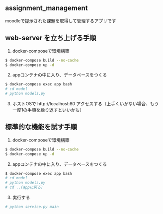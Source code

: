 ## assignment_management
moodleで提示された課題を取得して管理するアプリです

## web-server を立ち上げる手順
1. docker-composeで環境構築
```sh
$ docker-compose build --no-cache 
$ docker-compose up -d 
```
2. appコンテナの中に入り、データベースをつくる
```bash
$ docker-compose exec app bash
# cd model
# python models.py
```
3. ホストOSで http://localhost:80 アクセスする（上手くいかない場合、もう一度1の手順を繰り返すといいかも）

## 標準的な機能を試す手順
1. docker-composeで環境構築
```sh
$ docker-compose build --no-cache 
$ docker-compose up -d 
```
2. appコンテナの中に入り、データベースをつくる
```bash
$ docker-compose exec app bash
# cd model
# python models.py
# cd ..(appに戻る)
```
3. 実行する
```sh
# python service.py main
```
